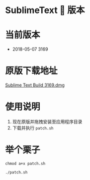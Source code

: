 # SublimeText 🦀 版本

# 当前版本

 * 2018-05-07 3169

# 原版下载地址

[Sublime Text Build 3169.dmg](https://download.sublimetext.com/Sublime%20Text%20Build%203169.dmg)

# 使用说明

1. 现在原版并拖拽安装至应用程序目录
2. 下载并执行 `patch.sh`

# 举个栗子

```
chmod a+x patch.sh

./patch.sh
```


